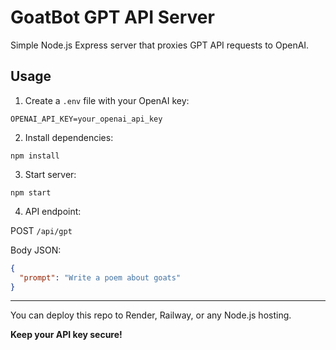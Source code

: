 # GoatBot GPT API Server

Simple Node.js Express server that proxies GPT API requests to OpenAI.

## Usage

1. Create a `.env` file with your OpenAI key:

```
OPENAI_API_KEY=your_openai_api_key
```

2. Install dependencies:

```
npm install
```

3. Start server:

```
npm start
```

4. API endpoint:

POST `/api/gpt`

Body JSON:

```json
{
  "prompt": "Write a poem about goats"
}
```

---

You can deploy this repo to Render, Railway, or any Node.js hosting.

**Keep your API key secure!**
